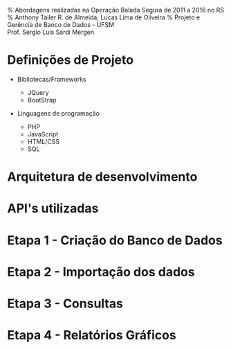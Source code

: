 % Abordagens realizadas na Operação Balada Segura de 2011 a 2016 no RS
% Anthony Tailer R. de Almeida; Lucas Lima de Oliveira
% Projeto e Gerência de Banco de Dados - UFSM   
  Prof. Sérgio Luís Sardi Mergen

# Definições de Projeto
  * Bibliotecas/Frameworks
    - JQuery
    - BootStrap

  * Linguagens de programação
    - PHP
    - JavaScript
    - HTML/CSS
    - SQL

# Arquitetura de desenvolvimento

# API's utilizadas

# Etapa 1 - Criação do Banco de Dados

# Etapa 2 - Importação dos dados

# Etapa 3 - Consultas

# Etapa 4 - Relatórios Gráficos
